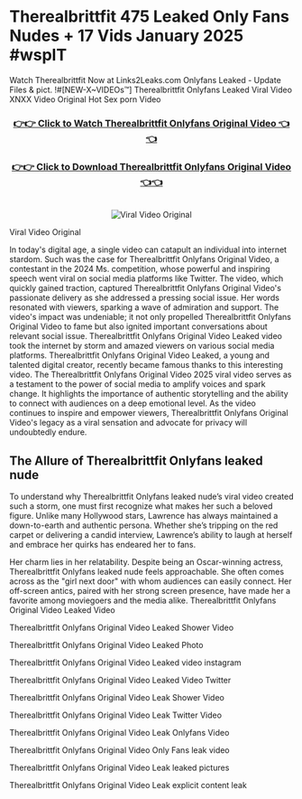 # Therealbrittfit 475 Leaked Only Fans Nudes + 17 Vids January 2025 #wsplT

Watch Therealbrittfit Now at Links2Leaks.com Onlyfans Leaked - Update Files & pict. !#[NEW-X~VIDEOs™] Therealbrittfit Onlyfans Leaked Viral Video XNXX Video Original Hot Sex porn Video
<br>
<div align="center">
<h3><a href="https://links2leaks.com/therealbrittfit" rel="nofollow">👉👉 Click to Watch Therealbrittfit Onlyfans Original Video 👈👈</a></h3>
<h3><a href="https://links2leaks.com/therealbrittfit" rel="nofollow">👉👉 Click to Download Therealbrittfit Onlyfans Original Video 👈👈</a></h3>
<br>
<a href="https://links2leaks.com/therealbrittfit" rel="nofollow"><img src="https://i.ibb.co/Gkj2r4b/banner.png" alt="Viral Video Original" style="max-width: 100%; display: inline-block;" data-target="animated-image.originalImage"></a>
</div>

Viral Video Original

In today's digital age, a single video can catapult an individual into internet stardom. Such was the case for Therealbrittfit Onlyfans Original Video, a contestant in the 2024 Ms. competition, whose powerful and inspiring speech went viral on social media platforms like Twitter.
The video, which quickly gained traction, captured Therealbrittfit Onlyfans Original Video's passionate delivery as she addressed a pressing social issue. Her words resonated with viewers, sparking a wave of admiration and support. The video's impact was undeniable; it not only propelled Therealbrittfit Onlyfans Original Video to fame but also ignited important conversations about relevant social issue.
Therealbrittfit Onlyfans Original Video Leaked video took the internet by storm and amazed viewers on various social media platforms. Therealbrittfit Onlyfans Original Video Leaked, a young and talented digital creator, recently became famous thanks to this interesting video.
The Therealbrittfit Onlyfans Original Video 2025 viral video serves as a testament to the power of social media to amplify voices and spark change. It highlights the importance of authentic storytelling and the ability to connect with audiences on a deep emotional level. As the video continues to inspire and empower viewers, Therealbrittfit Onlyfans Original Video's legacy as a viral sensation and advocate for privacy will undoubtedly endure.

<h2>The Allure of Therealbrittfit Onlyfans leaked nude</h2>


To understand why Therealbrittfit Onlyfans leaked nude’s viral video created such a storm, one must first recognize what makes her such a beloved figure. Unlike many Hollywood stars, Lawrence has always maintained a down-to-earth and authentic persona. Whether she’s tripping on the red carpet or delivering a candid interview, Lawrence’s ability to laugh at herself and embrace her quirks has endeared her to fans.

Her charm lies in her relatability. Despite being an Oscar-winning actress, Therealbrittfit Onlyfans leaked nude feels approachable. She often comes across as the "girl next door" with whom audiences can easily connect. Her off-screen antics, paired with her strong screen presence, have made her a favorite among moviegoers and the media alike.
Therealbrittfit Onlyfans Original Video Leaked Video

Therealbrittfit Onlyfans Original Video Leaked Shower Video

Therealbrittfit Onlyfans Original Video Leaked Photo

Therealbrittfit Onlyfans Original Video Leaked video instagram

Therealbrittfit Onlyfans Original Video Leaked Video Twitter

Therealbrittfit Onlyfans Original Video Leak Shower Video

Therealbrittfit Onlyfans Original Video Leak Twitter Video

Therealbrittfit Onlyfans Original Video Leak Onlyfans Video

Therealbrittfit Onlyfans Original Video Only Fans leak video

Therealbrittfit Onlyfans Original Video Leak leaked pictures

Therealbrittfit Onlyfans Original Video Leak explicit content leak